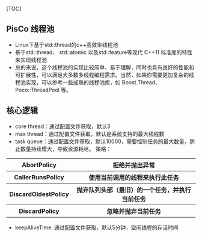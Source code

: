 [TOC]

## PisCo 线程池
- Linux下基于std::thread的c++高效率线程池
- 基于std::thread、 std::atomic 以及std::feature等现代 C++11 标准库的特性来实现线程池
- 总的来说，这个线程池的实现比较简单、易于理解，同时也具有良好的性能和可扩展性，可以满足大多数多线程编程需求。当然，如果你需要更加复杂的线程池实现，可以参考一些成熟的线程池库，如 Boost.Thread、Poco::ThreadPool 等。

## 核心逻辑
- core thread：通过配置文件获取，默认3
- max  thread：通过配置文件获取，默认是系统支持的最大线程数
- task  queue：通过配置文件获取，默认10000，需要控制任务的最大数量，防止数量持续增大，导致资源耗尽。
策略：
<table>
	<tr><th>AbortPolicy</th><th>拒绝并抛出异常</th></tr>
    <tr><th>CallerRunsPolicy</th><th>使用当前调用的线程来执行此任务</th></tr>
    <tr><th>DiscardOldestPolicy</th><th>抛弃队列头部（最旧）的一个任务，并执行当前任务</th></tr>
    <tr><th>DiscardPolicy</th><th>忽略并抛弃当前任务</th></tr>
<table>

- keepAliveTime: 通过配置文件获取，默认5分钟，空闲线程的存活时间


